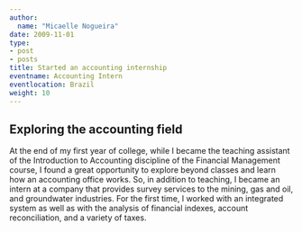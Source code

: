 ```yaml
---
author:
  name: "Micaelle Nogueira"
date: 2009-11-01
type:
- post
- posts
title: Started an accounting internship
eventname: Accounting Intern 
eventlocation: Brazil
weight: 10
---
```


## Exploring the accounting field

At the end of my first year of college, while I became the teaching assistant of the Introduction to Accounting discipline of the Financial Management course, I found a great opportunity to explore beyond classes and learn how an accounting office works. So, in addition to teaching, I became an intern at a company that provides survey services to the mining, gas and oil, and groundwater industries. For the first time, I worked with an integrated system as well as with the analysis of financial indexes, account reconciliation, and a variety of taxes.